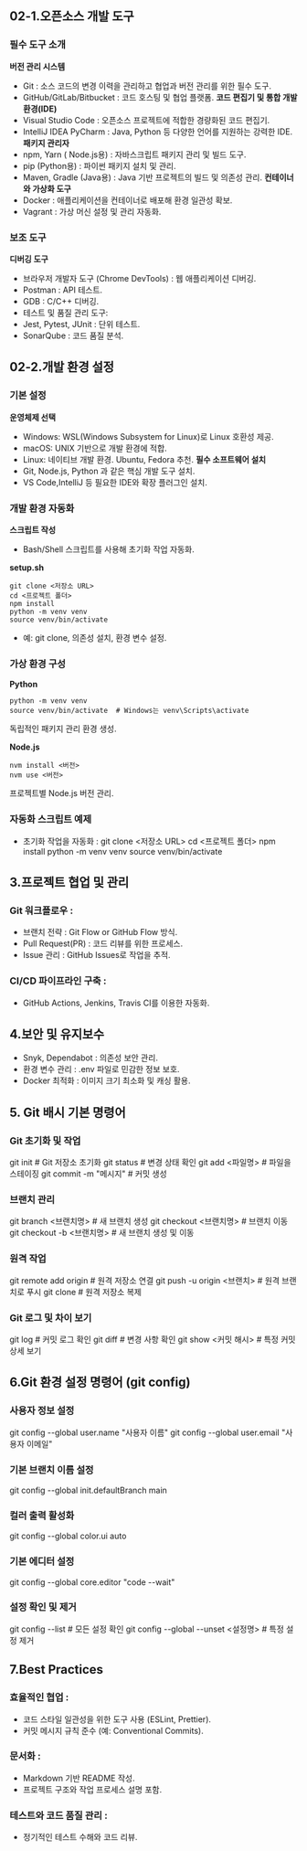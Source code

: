 ## 02-1.오픈소스 개발 도구
### 필수 도구 소개
**버전 관리 시스템**
- Git : 소스 코드의 변경 이력을 관리하고 협업과 버전 관리를 위한 필수 도구.
- GitHub/GitLab/Bitbucket : 코드 호스팅 및 협업 플랫폼.
**코드 편집기 및 통합 개발 환경(IDE)**
- Visual Studio Code : 오픈소스 프로젝트에 적합한 경량화된 코드 편집기.
- IntelliJ IDEA PyCharm : Java, Python 등 다양한 언어를 지원하는 강력한 IDE.
**패키지 관리자**
- npm, Yarn ( Node.js용) : 자바스크립트 패키지 관리 및 빌드 도구.
- pip (Python용) : 파이썬 패키지 설치 및 관리.
- Maven, Gradle (Java용) : Java 기반 프로젝트의 빌드 및 의존성 관리.
**컨테이너와 가상화 도구**
- Docker : 애플리케이션을 컨테이너로 배포해 환경 일관성 확보.
- Vagrant : 가상 머신 설정 및 관리 자동화.
### 보조 도구
**디버깅 도구**
- 브라우저 개발자 도구 (Chrome DevTools) : 웹 애플리케이션 디버깅.
- Postman : API 테스트.
- GDB : C/C++ 디버깅.
- 테스트 및 품질 관리 도구:
- Jest, Pytest, JUnit : 단위 테스트.
- SonarQube : 코드 품질 분석.

## 02-2.개발 환경 설정
### 기본 설정
**운영체제 선택**
- Windows: WSL(Windows Subsystem for Linux)로 Linux 호환성 제공.
- macOS: UNIX 기반으로 개발 환경에 적합.
- Linux: 네이티브 개발 환경. Ubuntu, Fedora 추천.
**필수 소프트웨어 설치**
- Git, Node.js, Python 과 같은 핵심 개발 도구 설치.
- VS Code,IntelliJ 등 필요한 IDE와 확장 플러그인 설치.
### 개발 환경 자동화
**스크립트 작성**
- Bash/Shell 스크립트를 사용해 초기화 작업 자동화.

**setup.sh**
```
git clone <저장소 URL>
cd <프로젝트 폴더>
npm install
python -m venv venv
source venv/bin/activate
```

- 예: git clone, 의존성 설치, 환경 변수 설정.

### 가상 환경 구성
**Python**

```
python -m venv venv
source venv/bin/activate  # Windows는 venv\Scripts\activate
```

독립적인 패키지 관리 환경 생성.

**Node.js**

```
nvm install <버전>
nvm use <버전>
```

프로젝트별 Node.js 버전 관리.

### 자동화 스크립트 예제

- 초기화 작업을 자동화 :
git clone <저장소 URL>
cd <프로젝트 폴더>
npm install
python -m venv venv
source venv/bin/activate

## 3.프로젝트 협업 및 관리
### Git 워크플로우 :
- 브랜치 전략 : Git Flow or GitHub Flow 방식.
- Pull Request(PR) : 코드 리뷰를 위한 프로세스.
- Issue 관리 : GitHub Issues로 작업을 추적.
### CI/CD 파이프라인 구축 :
- GitHub Actions, Jenkins, Travis CI를 이용한 자동화.

## 4.보안 및 유지보수
- Snyk, Dependabot : 의존성 보안 관리.
- 환경 변수 관리 : .env 파일로 민감한 정보 보호.
- Docker 최적화 : 이미지 크기 최소화 및 캐싱 활용.

## 5. Git 배시 기본 명령어
### Git 초기화 및 작업
git init                 # Git 저장소 초기화
git status               # 변경 상태 확인
git add <파일명>         # 파일을 스테이징
git commit -m "메시지"   # 커밋 생성

### 브랜치 관리
git branch <브랜치명>     # 새 브랜치 생성
git checkout <브랜치명>   # 브랜치 이동
git checkout -b <브랜치명> # 새 브랜치 생성 및 이동

### 원격 작업
git remote add origin <URL>  # 원격 저장소 연결
git push -u origin <브랜치>  # 원격 브랜치로 푸시
git clone <URL>              # 원격 저장소 복제

### Git 로그 및 차이 보기
git log                # 커밋 로그 확인
git diff               # 변경 사항 확인
git show <커밋 해시>   # 특정 커밋 상세 보기

## 6.Git 환경 설정 명령어 (git config)
### 사용자 정보 설정
git config --global user.name "사용자 이름"
git config --global user.email "사용자 이메일"

### 기본 브랜치 이름 설정
git config --global init.defaultBranch main

### 컬러 출력 활성화
git config --global color.ui auto

### 기본 에디터 설정
git config --global core.editor "code --wait"

### 설정 확인 및 제거
git config --list                     # 모든 설정 확인
git config --global --unset <설정명>  # 특정 설정 제거


## 7.Best Practices
### 효율적인 협업 :
- 코드 스타일 일관성을 위한 도구 사용 (ESLint, Prettier).
- 커밋 메시지 규칙 준수 (예: Conventional Commits).
### 문서화 :
- Markdown 기반 README 작성.
- 프로젝트 구조와 작업 프로세스 설명 포함.
### 테스트와 코드 품질 관리 :
- 정기적인 테스트 수해와 코드 리뷰.
